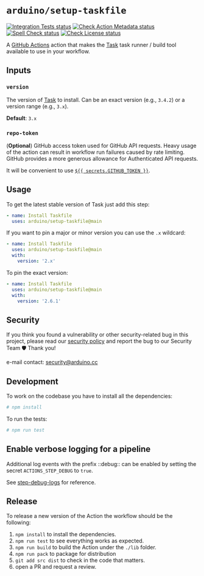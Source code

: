 # `arduino/setup-taskfile`

[![Integration Tests status](https://github.com/arduino/setup-taskfile/actions/workflows/test-integration.yml/badge.svg)](https://github.com/arduino/setup-taskfile/actions/workflows/test-integration.yml)
[![Check Action Metadata status](https://github.com/arduino/setup-taskfile/actions/workflows/check-action-metadata-task.yml/badge.svg)](https://github.com/arduino/setup-taskfile/actions/workflows/check-action-metadata-task.yml)
[![Spell Check status](https://github.com/arduino/setup-taskfile/actions/workflows/spell-check.yml/badge.svg)](https://github.com/arduino/setup-taskfile/actions/workflows/spell-check.yml)
[![Check License status](https://github.com/arduino/setup-taskfile/actions/workflows/check-license.yml/badge.svg)](https://github.com/arduino/setup-taskfile/actions/workflows/check-license.yml)

A [GitHub Actions](https://docs.github.com/en/actions) action that makes the [Task](https://taskfile.dev/#/) task runner / build tool available to use in your workflow.

## Inputs

### `version`

The version of [Task](https://taskfile.dev/#/) to install.
Can be an exact version (e.g., `3.4.2`) or a version range (e.g., `3.x`).

**Default**: `3.x`

### `repo-token`

(**Optional**) GitHub access token used for GitHub API requests.
Heavy usage of the action can result in workflow run failures caused by rate limiting. GitHub provides a more generous allowance for Authenticated API requests.

It will be convenient to use [`${{ secrets.GITHUB_TOKEN }}`](https://docs.github.com/en/actions/reference/authentication-in-a-workflow).

## Usage

To get the latest stable version of Task just add this step:

```yaml
- name: Install Taskfile
  uses: arduino/setup-taskfile@main
```

If you want to pin a major or minor version you can use the `.x` wildcard:

```yaml
- name: Install Taskfile
  uses: arduino/setup-taskfile@main
  with:
    version: '2.x'
```

To pin the exact version:

```yaml
- name: Install Taskfile
  uses: arduino/setup-taskfile@main
  with:
    version: '2.6.1'
```

## Security

If you think you found a vulnerability or other security-related bug in this project, please read our
[security policy](https://github.com/arduino/setup-taskfile/security/policy) and report the bug to our Security Team 🛡️
Thank you!

e-mail contact: security@arduino.cc

## Development

To work on the codebase you have to install all the dependencies:

```sh
# npm install
```

To run the tests:

```sh
# npm run test
```

## Enable verbose logging for a pipeline
Additional log events with the prefix ::debug:: can be enabled by setting the secret `ACTIONS_STEP_DEBUG` to `true`.

See [step-debug-logs](https://github.com/actions/toolkit/blob/master/docs/action-debugging.md#step-debug-logs) for reference.

## Release

To release a new version of the Action the workflow should be the following:

1. `npm install` to install the dependencies.
1. `npm run test` to see everything works as expected.
1. `npm run build` to build the Action under the `./lib` folder.
1. `npm run pack` to package for distribution
1. `git add src dist` to check in the code that matters.
1. open a PR and request a review.

